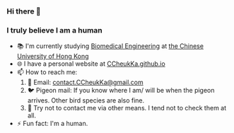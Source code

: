 ### Hi there 👋
### I truly believe I am a human

- 📚 I'm currently studying [Biomedical Engineering](http://www.bme.cuhk.edu.hk) at [the Chinese University of Hong Kong](https://www.cuhk.edu.hk)
- 🌐 I have a personal website at [CCheukKa.github.io](https://CCheukKa.github.io)
- 📫 How to reach me:
  1. 📧 Email: [contact.CCheukKa@gmail.com](mailto:contact.CCheukKa@gmail.com)
  2. 🐦 Pigeon mail: If you know where I am/ will be when the pigeon arrives. Other bird species are also fine.
  3. 🚫 Try not to contact me via other means. I tend not to check them at all.
- ⚡ Fun fact: I'm a human.


<!--
**CCheukKa/CCheukKa** is a ✨ *special* ✨ repository because its `README.md` (this file) appears on your GitHub profile.

Here are some ideas to get you started:

- 🔭 I’m currently working on ...
- 🌱 I’m currently learning ...
- 👯 I’m looking to collaborate on ...
- 🤔 I’m looking for help with ...
- 💬 Ask me about ...
- 📫 How to reach me: ...
- 😄 Pronouns: ...
- ⚡ Fun fact: ...
-->
